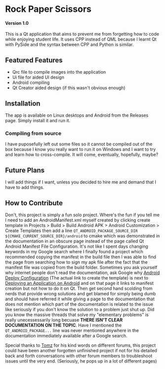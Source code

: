 # Rock Paper Scissors
#### Version 1.0

This is a Qt application that aims to prevent me from forgetting how to code while enjoying student life. It uses CPP instead of QML because I learnt Qt with PySide and the syntax between CPP and Python is similar.

## Featured Features
- Qrc file to compile images into the application
- Ui file for aided UI design
- Android compiling
- Qt Creator aided design (if this wasn't obvious enough)

## Installation
The app is available on Linux desktops and Android from the Releases page. Simply install it and run it.

### Compiling from source
I have puposefully left out some files so it cannot be compiled out of the box because I know you really want to run it on Windows and I want to try and learn how to cross-compile. It will come, eventually, hopefully, maybe?

## Future Plans
I will add things if I want, unless you decided to hire me and demand that I have to add things.

## How to Contribute
Don't, this project is simply a fun solo project. Where's the fun if you tell me I need to add an AndroidManifest.xml myself created by clicking create template in Projects > Build > Build Android APK > Android Customization > Create Templates then add a line `QT_ANDROID_PACKAGE_SOURCE_DIR ${CMAKE_CURRENT_SOURCE_DIR}/android` to cmake which was demonstrated in the documentation in an obscure page instead of the page called Qt Android Manifest File Configuration.
It's not like I spent days changing keywords in my Google search where I finally found a project which recommended copying the manifest in the build file then I was able to find the page from searching how to sign my apk file after the fact that the manifest file was copied from the build folder. 
Sometimes you ask yourself why internet people don't read the documentation, ask Google why [Android Deploy Configuration](https://doc.qt.io/qtcreator/creator-deploying-android.html#editing-manifest-files) (The actual link to create the template) is next to [Deploying an Application on Android](https://doc.qt.io/Qt-5/deployment-android.html) and on that page it links to manifest creation but not how to do it on Qt.
Then get second hand scolding from nerds that provide wrong solutions and get blamed for simply being dumb and should have referred it while giving a page to the documentation that does not mention which part of the documentation is related to the issue like seriously if you don't know the solution to a problem just shut up. Did you know the massive threads that solve my "elementary problems" is really unecessessarily long becuase **THERE ISN'T CLEAR DOCUMENTATION ON THE TOPIC**.
Have I mentioned the `QT_ANDROID_PACKAGE...` line was never mentioned anywhere in the documentation immediately available after a Google search.

Special thanks to [Tomz](https://forum.qt.io/user/tomz) for his kind words on different forums, this project could have been another forgotten unfinished project if not for his detailed back and forth conversations with other forum members to troubleshoot issues until the very end. (Seriously, he pops up in a lot of different pages)

